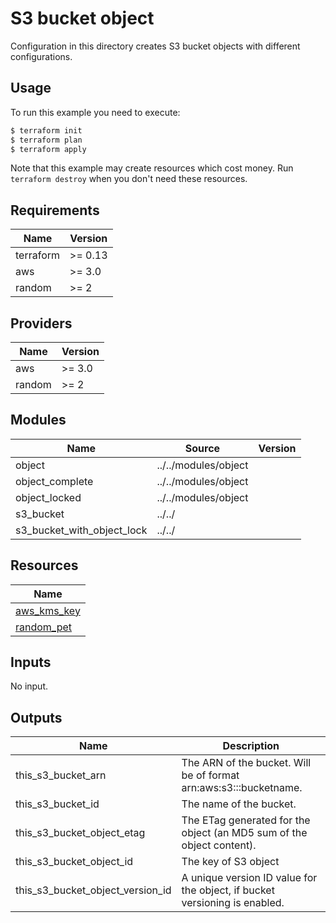 # S3 bucket object

Configuration in this directory creates S3 bucket objects with different configurations.

## Usage

To run this example you need to execute:

```bash
$ terraform init
$ terraform plan
$ terraform apply
```

Note that this example may create resources which cost money. Run `terraform destroy` when you don't need these resources.

<!-- BEGINNING OF PRE-COMMIT-TERRAFORM DOCS HOOK -->
## Requirements

| Name | Version |
|------|---------|
| terraform | >= 0.13 |
| aws | >= 3.0 |
| random | >= 2 |

## Providers

| Name | Version |
|------|---------|
| aws | >= 3.0 |
| random | >= 2 |

## Modules

| Name | Source | Version |
|------|--------|---------|
| object | ../../modules/object |  |
| object_complete | ../../modules/object |  |
| object_locked | ../../modules/object |  |
| s3_bucket | ../../ |  |
| s3_bucket_with_object_lock | ../../ |  |

## Resources

| Name |
|------|
| [aws_kms_key](https://registry.terraform.io/providers/hashicorp/aws/latest/docs/resources/kms_key) |
| [random_pet](https://registry.terraform.io/providers/hashicorp/random/latest/docs/resources/pet) |

## Inputs

No input.

## Outputs

| Name | Description |
|------|-------------|
| this\_s3\_bucket\_arn | The ARN of the bucket. Will be of format arn:aws:s3:::bucketname. |
| this\_s3\_bucket\_id | The name of the bucket. |
| this\_s3\_bucket\_object\_etag | The ETag generated for the object (an MD5 sum of the object content). |
| this\_s3\_bucket\_object\_id | The key of S3 object |
| this\_s3\_bucket\_object\_version\_id | A unique version ID value for the object, if bucket versioning is enabled. |
<!-- END OF PRE-COMMIT-TERRAFORM DOCS HOOK -->
